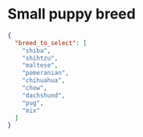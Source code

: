 # Small puppy breed

```json
{
  "breed_to_select": [
    "shiba",
    "shihtzu",
    "maltese",
    "pomeranian",
    "chihuahua",
    "chow",
    "dachshund",
    "pug",
    "mix"
  ]
}
```
